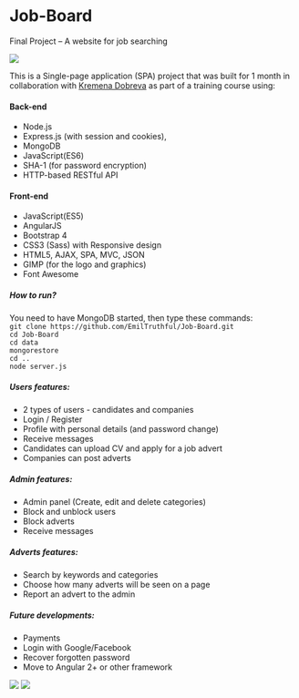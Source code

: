 # Job-Board
Final Project – A website for job searching

![](https://raw.githubusercontent.com/EmilTruthful/Job-Board/master/public/images/demo/demo-0.png)

This is a Single-page application (SPA) project that was built for 1 month in collaboration with [Kremena Dobreva](https://github.com/kidobreva) as part of a training course using:

#### Back-end
  - Node.js
  - Express.js (with session and cookies),
  - MongoDB
  - JavaScript(ES6)
  - SHA-1 (for password encryption)
  - HTTP-based RESTful API

#### Front-end
  - JavaScript(ES5)
  - AngularJS
  - Bootstrap 4
  - CSS3 (Sass) with Responsive design
  - HTML5, AJAX, SPA, MVC, JSON
  - GIMP (for the logo and graphics)
  - Font Awesome

##### How to run?
You need to have MongoDB started, then type these commands:  
  `git clone https://github.com/EmilTruthful/Job-Board.git`  
  `cd Job-Board`  
  `cd data`  
  `mongorestore`  
  `cd ..`  
  `node server.js`  

##### Users features:
  - 2 types of users - candidates and companies
  - Login / Register
  - Profile with personal details (and password change)
  - Receive messages
  - Candidates can upload CV and apply for a job advert
  - Companies can post adverts

##### Admin features:
  - Admin panel (Create, edit and delete categories)
  - Block and unblock users
  - Block adverts
  - Receive messages

##### Adverts features:
  - Search by keywords and categories
  - Choose how many adverts will be seen on a page
  - Report an advert to the admin

##### Future developments:
 - Payments
 - Login with Google/Facebook
 - Recover forgotten password
 - Move to Angular 2+ or other framework

![](https://raw.githubusercontent.com/EmilTruthful/Job-Board/master/public/images/demo/demo-1.png)
![](https://raw.githubusercontent.com/EmilTruthful/Job-Board/master/public/images/demo/demo-2.png)
